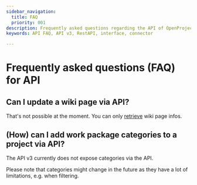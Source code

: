 ```yaml
---
sidebar_navigation:
  title: FAQ
  priority: 001
description: Frequently asked questions regarding the API of OpenProject
keywords: API FAQ, API v3, RestAPI, interface, connector 

---
```


# Frequently asked questions (FAQ) for API

## Can I update a wiki page via API?

That's not possible at the moment. You can only [retrieve](../endpoints/wiki-pages/) wiki page infos.

## (How) can I add work package categories to a project via API?

The API v3 currently does not expose categories via the API.

Please note that categories might change in the future as they have a lot of limitations, e.g. when filtering.
